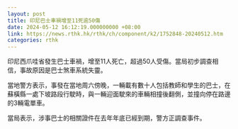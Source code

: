 ```yaml
---
layout: post
title: 印尼巴士車禍增至11死逾50傷
date: 2024-05-12 16:12:19.000000000 +08:00
link: https://news.rthk.hk/rthk/ch/component/k2/1752848-20240512.htm
categories: rthk
---
```


印尼西爪哇省發生巴士車禍，增至11人死亡，超過50人受傷。當局初步調查相信，事故原因是巴士煞車系統失靈。

當地警方表示，事發在當地周六傍晚，一輛載有數十人包括教師和學生的巴士，在蘇橫縣一處下坡路段行駛時，與一輛迎面駛來的車輛相撞後翻側，並撞向停在路邊的3輛電單車。

當局表示，涉事巴士的相關證件在去年年底已經到期，警方正調查事件。
